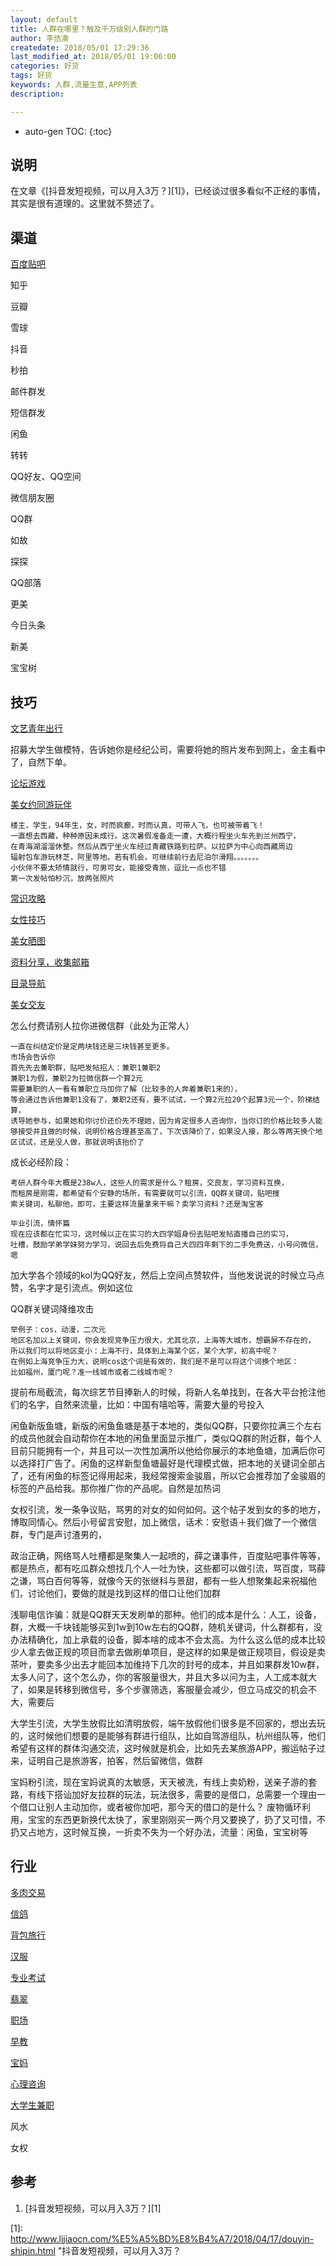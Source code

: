 ```yaml
---
layout: default
title: 人群在哪里？触及千万级别人群的门路
author: 李佶澳
createdate: 2018/05/01 17:29:36
last_modified_at: 2018/05/01 19:06:00
categories: 好货
tags: 好货
keywords: 人群,流量生意,APP列表
description: 

---
```


* auto-gen TOC:
{:toc}

## 说明

在文章《[抖音发短视频，可以月入3万？][1]》，已经谈过很多看似不正经的事情，其实是很有道理的。这里就不赘述了。


## 渠道

[百度贴吧](https://tieba.baidu.com)

知乎

豆瓣

雪球

抖音

秒拍

邮件群发

短信群发

闲鱼

转转

QQ好友、QQ空间

微信朋友圈

QQ群

如故

探探

QQ部落

更美

今日头条

新美

宝宝树

## 技巧


[文艺青年出行](http://tieba.baidu.com/p/3410304405?share=9105&fr=share&see_lz=0&sfc=copy&client_type=2&client_version=9.4.0.2&st=1523835362&unique=3135DE2AC65E9D09748D2ADF9984ADC5)


招募大学生做模特，告诉她你是经纪公司，需要将她的照片发布到网上，金主看中了，自然下单。

[论坛游戏](http://tieba.baidu.com/p/4627087268?share=9105&fr=share&see_lz=0&sfc=copy&client_type=2&client_version=9.4.0.2&st=1523835047&unique=841A2E571F3B02E1444AE4F49092C699)

[美女约同游玩伴](http://tieba.baidu.com/p/5087582277?share=9105&fr=share&see_lz=0&sfc=copy&client_type=2&client_version=9.4.0.2&st=1523834933&unique=E293373541D981CE38F07A00665C7ED9)

	楼主，学生，94年生，女，时而疯癫，时而认真，可带人飞，也可被带着飞！
	一直想去西藏，种种原因未成行。这次暑假准备走一遭，大概行程坐火车先到兰州西宁，
	在青海湖溜溜休整。然后从西宁坐火车经过青藏铁路到拉萨。以拉萨为中心向西藏周边
	辐射包车游玩林芝，阿里等地。若有机会，可继续前行去尼泊尔滑翔。。。。。。。
	小伙伴不要太矫情就行，可男可女，能接受青旅，逗比一点也不错
	第一次发帖怕秒沉，放两张照片

[常识攻略](http://tieba.baidu.com/p/2711626132?share=9105&fr=share&see_lz=0&sfc=copy&client_type=2&client_version=9.4.0.2&st=1523834853&unique=D43450BBE56759AAA237700A5E301427)

[女性技巧](https://tieba.baidu.com/p/5448478172?share=9105&fr=share&see_lz=0&sfc=copy&client_type=2&client_version=9.4.0.2&st=1523834635&unique=C28C582AE2DCD10A1DC960321B19B011&red_tag=3143925178)

[美女晒图](https://tieba.baidu.com/p/5563071120?share=9105&fr=share&see_lz=0&sfc=copy&client_type=2&client_version=9.4.0.2&st=1523834597&unique=4BA11CA7D0B6013A1DB196714139A169&red_tag=3224715426)

[资料分享，收集邮箱](http://tieba.baidu.com/p/3716994005?share=9105&fr=share&see_lz=0&sfc=copy&client_type=2&client_version=9.4.0.2&st=1523834129&unique=D24B005AFED8556935E0B2B4A1FCB1A9)

[目录导航](http://tieba.baidu.com/f/fdir?fd=%D6%D0%D0%A1%D1%A7&sd=%B9%E3%B6%AB%D6%D0%D0%A1%D1%A7)

[美女交友](http://tieba.baidu.com/p/5612235125?share=9105&fr=share&see_lz=0&sfc=copy&client_type=2&client_version=9.4.0.2&st=1523833355&unique=AA11AABE0B28A6C8F771050DF2D9DE3E)

怎么付费请别人拉你进微信群（此处为正常人）

	一直在纠结定价是定两块钱还是三块钱甚至更多。
	市场会告诉你
	首先先去兼职群，贴吧发帖招人：兼职1兼职2
	兼职1为假，兼职2为拉微信群一个算2元
	需要兼职的人一看有兼职立马加你了解（比较多的人奔着兼职1来的），
	等会通过告诉他兼职1没有了，兼职2还有，要不试试，一个算2元拉20个起算3元一个，阶梯结算，
	诱导她参与，如果她和你讨价还价先不理她，因为肯定很多人咨询你，当你订的价格比较多人能
	够接受并且做的时候，说明价格合理甚至高了，下次该降价了，如果没人接，那么等两天换个地
	区试试，还是没人做，那就说明该抬价了

成长必经阶段：

	考研人群今年大概是238w人，这些人的需求是什么？租房，交良友，学习资料互换，
	而租房是刚需，都希望有个安静的场所，有需要就可以引流，QQ群关键词，贴吧搜
	索关键词，私聊他，即可，主要这样流量拿来干嘛？卖学习资料？还是淘宝客

	毕业引流，情怀篇
	现在应该都在忙实习，这时候以正在实习的大四学姐身份去贴吧发帖直播自己的实习，
	吐槽，鼓励学弟学妹努力学习，说回去后免费将自己大四四年剩下的二手免费送，小号问微信，嗯

加大学各个领域的kol为QQ好友，然后上空间点赞软件，当他发说说的时候立马点赞，名字才是引流点。例如这位


QQ群关键词降维攻击

	举例子：cos，动漫，二次元
	地区名加以上关键词，你会发现竞争压力很大，尤其北京，上海等大城市，想霸屏不存在的，
	所以我们可以将地区变小：上海不行，具体到上海某个区，某个大学，初高中呢？
	在例如上海竞争压力大，说明cos这个词是有效的，我们是不是可以将这个词换个地区：
	比如福州，厦门呢？准一线城市或者二线城市呢？

提前布局截流，每次综艺节目捧新人的时候，将新人名单找到，在各大平台抢注他们的名字，自然来流量，比如：中国有嘻哈等，需要大量的号投入

闲鱼新版鱼塘，新版的闲鱼鱼塘是基于本地的，类似QQ群，只要你拉满三个左右的成员他就会自动帮你在本地的闲鱼里面显示推广，类似QQ群的附近群，每个人目前只能拥有一个，并且可以一次性加满所以他给你展示的本地鱼塘，加满后你可以选择打广告了。闲鱼的这样新型鱼塘最好是代理模式做，把本地的关键词全部占了，还有闲鱼的标签记得用起来，我经常搜索金骏眉，所以它会推荐加了金骏眉的标签的产品给我。那你推广你的产品呢。自然是加热词

女权引流，发一条争议贴，骂男的对女的如何如何。这个帖子发到女的多的地方，博取同情心。然后小号留言安慰，加上微信，话术：安慰语＋我们做了一个微信群，专门是声讨渣男的，

政治正确，网络骂人吐槽都是聚集人一起喷的，薛之谦事件，百度贴吧事件等等，都是热点，都有吃瓜群众想找几个人一吐为快，这些都可以做引流，骂百度，骂薛之谦，骂白百何等等，就像今天的张继科与景甜，都有一些人想聚集起来祝福他们，讨论他们，要做的就是找到这样的借口让他们加群

浅聊电信诈骗：就是QQ群天天发刷单的那种。他们的成本是什么：人工，设备，群，大概一千块钱能够买到1w到10w左右的QQ群，随机关键词，什么群都有，没办法精确化，加上承载的设备，脚本啥的成本不会太高。为什么这么低的成本比较少人拿去做正规的项目而拿去做刷单项目，是这样的如果是做正规项目，假设是卖茶叶，要卖多少出去才能回本加维持下几次的封号的成本，并且如果群发10w群，太多人问了，这个怎么办，你的客服量很大，并且大多以问为主，人工成本就大了，如果是转移到微信号，多个步骤筛选，客服量会减少，但立马成交的机会不大，需要后

大学生引流，大学生放假比如清明放假，端午放假他们很多是不回家的，想出去玩的，这时候他们想要的是能够有群进行组队，比如自驾游组队，杭州组队等，他们希望有这样的群体沟通交流，这时候就是机会，比如先去某旅游APP，搬运帖子过来，证明自己是旅游客，拍客，然后留微信，做群

宝妈粉引流，现在宝妈说真的太敏感，天天被洗，有线上卖奶粉，送亲子游的套路，有线下搭讪加好友拉群的玩法，玩法很多，需要的是借口，总需要一个理由一个借口让别人主动加你，或者被你加吧，那今天的借口的是什么？
废物循环利用，宝宝的东西更新换代太快了，家里刚刚买一两个月又要换了，扔了又可惜，不扔又占地方，这时候互换，一折卖不失为一个好办法，流量：闲鱼，宝宝树等



## 行业

[多肉交易](https://tieba.baidu.com/p/5636743116?share=9105&fr=share&see_lz=0&sfc=copy&client_type=2&client_version=9.4.0.2&st=1523833627&unique=9A1090D0AC480962C9EAD52BB03AB5D2&red_tag=3402294812)

[信鸽](http://tieba.baidu.com/p/2827758048?share=9105&fr=share&see_lz=0&sfc=copy&client_type=2&client_version=9.4.0.2&st=1523833959&unique=930D97706F417B740C9056A34447902B)

[背包旅行](http://tieba.baidu.com/p/3410304405?share=9105&fr=share&see_lz=0&sfc=copy&client_type=2&client_version=9.4.0.2&st=1523835362&unique=3135DE2AC65E9D09748D2ADF9984ADC5)

[汉服](https://tieba.baidu.com/p/5563071120?share=9105&fr=share&see_lz=0&sfc=copy&client_type=2&client_version=9.4.0.2&st=1523834597&unique=4BA11CA7D0B6013A1DB196714139A169&red_tag=3224715426)

[专业考试](http://tieba.baidu.com/p/3716994005?share=9105&fr=share&see_lz=0&sfc=copy&client_type=2&client_version=9.4.0.2&st=1523834129&unique=D24B005AFED8556935E0B2B4A1FCB1A9)

[翡翠](https://tieba.baidu.com/p/5627960901?share=9105&fr=share&see_lz=0&sfc=copy&client_type=2&client_version=9.4.0.2&st=1523833213&unique=B464AD3D39E2D469F5659F64C1D6ACA7&red_tag=0003773743)

[职场](http://tieba.baidu.com/p/5145622466?share=9105&fr=share&see_lz=0&sfc=copy&client_type=2&client_version=9.4.0.2&st=1523832956&unique=7BF62701F85C14E12B8F20D0F663CD43)

[早教](http://tieba.baidu.com/p/4788706282?share=9105&fr=share&see_lz=0&sfc=copy&client_type=2&client_version=9.4.0.2&st=1523832877&unique=93F6ED40205248EDFE83AD4368476548)

[宝妈](http://tieba.baidu.com/p/3814086038?share=9105&fr=share&see_lz=0&sfc=copy&client_type=2&client_version=9.4.0.2&st=1523832500&unique=4D2D48836717C4FCD58DAE1B1A34C010)

[心理咨询](https://tieba.baidu.com/p/4710823550?share=9105&fr=share&see_lz=0&sfc=copy&client_type=2&client_version=9.4.0.2&st=1523829648&unique=3CB0E4A265283C2C21E26B502F6BDA4B&red_tag=0230137244)

[大学生兼职](http://tieba.baidu.com/p/5646196050?share=9105&fr=share&see_lz=0&sfc=copy&client_type=2&client_version=9.4.0.2&st=1523819227&unique=D833256593241A1370F8BD2313C52760&red_tag=d0426306153)

风水

女权

## 参考

1. [抖音发短视频，可以月入3万？][1]

[1]: http://www.lijiaocn.com/%E5%A5%BD%E8%B4%A7/2018/04/17/douyin-shipin.html   "抖音发短视频，可以月入3万？
